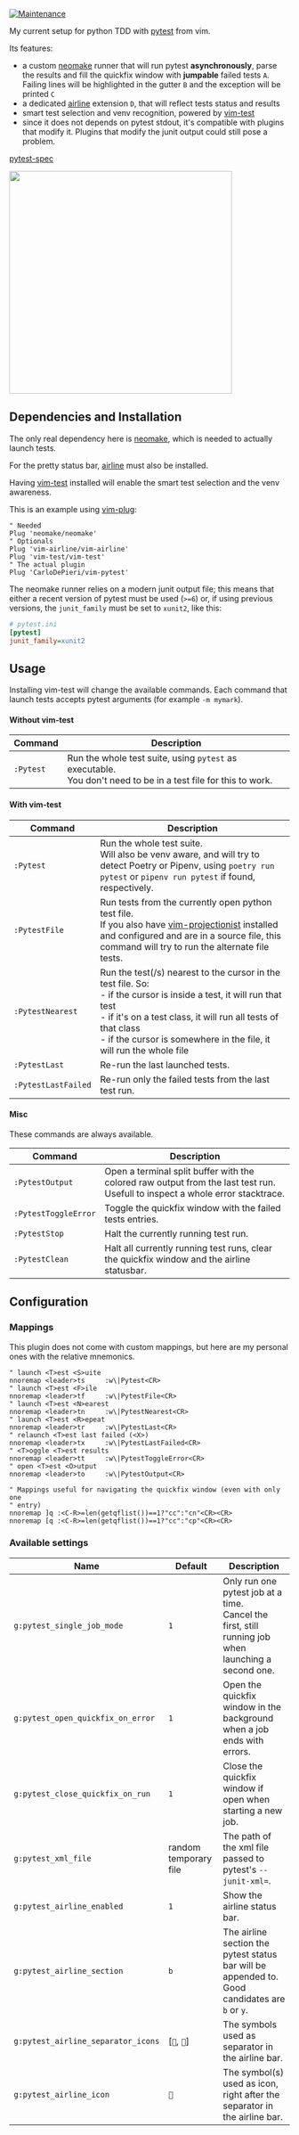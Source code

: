 [![Maintenance](https://img.shields.io/maintenance/yes/2023)](https://github.com/CarloDePieri/pymailtm/)

My current setup for python TDD with [pytest](https://docs.pytest.org/en/latest/)
from vim.

Its features:

- a custom [neomake](https://github.com/neomake/neomake) runner that will run
pytest **asynchronously**, parse the results and fill the quickfix window with
**jumpable** failed tests `A`. Failing lines will be highlighted in the gutter `B`
and the exception will be printed `C`
- a dedicated [airline](https://github.com/vim-airline/vim-airline) extension `D`,
that will reflect tests status and results
- smart test selection and venv recognition, powered by [vim-test](https://github.com/vim-test/vim-test/)
- since it does not depends on pytest stdout, it's compatible with plugins that modify
it. Plugins that modify the junit output could still pose a problem.

[pytest-spec](https://pypi.org/project/pytest-spec/)

<img src="https://user-images.githubusercontent.com/5459291/108346515-c0ba1b80-71df-11eb-9757-02dc9811a045.png" width="400">

## Dependencies and Installation

The only real dependency here is [neomake](https://github.com/neomake/neomake),
which is needed to actually launch tests.

For the pretty status bar, [airline](https://github.com/vim-airline/vim-airline)
must also be installed.

Having [vim-test](https://github.com/vim-test/vim-test/) installed will enable
the smart test selection and the venv awareness.

This is an example using [vim-plug](https://github.com/junegunn/vim-plug):

```vim
" Needed 
Plug 'neomake/neomake'
" Optionals
Plug 'vim-airline/vim-airline'
Plug 'vim-test/vim-test'
" The actual plugin
Plug 'CarloDePieri/vim-pytest'
```

The neomake runner relies on a modern junit output file; this means that either
a recent version of pytest must be used (`>=6`) or, if using previous versions, the
`junit_family` must be set to `xunit2`, like this:

```ini
# pytest.ini
[pytest]
junit_family=xunit2
```

## Usage

Installing vim-test will change the available commands. Each command that
launch tests accepts pytest arguments (for example `-m mymark`).

#### Without vim-test

| Command | Description |
|---------|-------------|
| `:Pytest` | Run the whole test suite, using `pytest` as executable.<br/>You don't need to be in a test file for this to work. |

#### With vim-test

| Command | Description |
|---------|-------------|
| `:Pytest` | Run the whole test suite.<br/>Will also be venv aware, and will try to detect Poetry or Pipenv, using `poetry run pytest` or `pipenv run pytest` if found, respectively. |
| `:PytestFile` | Run tests from the currently open python test file.<br/>If you also have [vim-projectionist](https://github.com/tpope/vim-projectionist) installed and configured and are in a source file, this command will try to run the alternate file tests. |
| `:PytestNearest` | Run the test(/s) nearest to the cursor in the test file. So:<br/> - if the cursor is inside a test, it will run that test<br/>- if it's on a test class, it will run all tests of that class<br/>- if the cursor is somewhere in the file, it will run the whole file |
| `:PytestLast` | Re-run the last launched tests. |
| `:PytestLastFailed` | Re-run only the failed tests from the last test run. |

#### Misc

These commands are always available.

| Command | Description |
|---------|-------------|
| `:PytestOutput` | Open a terminal split buffer with the colored raw output from the last test run. Usefull to inspect a whole error stacktrace. |
| `:PytestToggleError` | Toggle the quickfix window with the failed tests entries. |
| `:PytestStop` | Halt the currently running test run. |
| `:PytestClean` | Halt all currently running test runs, clear the quickfix window and the airline statusbar. | 

## Configuration

### Mappings

This plugin does not come with custom mappings, but here are my personal ones with
the relative mnemonics.

```vim
" launch <T>est <S>uite
nnoremap <leader>ts     :w\|Pytest<CR>
" launch <T>est <F>ile
nnoremap <leader>tf     :w\|PytestFile<CR>
" launch <T>est <N>earest
nnoremap <leader>tn     :w\|PytestNearest<CR>
" launch <T>est <R>epeat
nnoremap <leader>tr     :w\|PytestLast<CR>
" relaunch <T>est last failed (<X>)
nnoremap <leader>tx     :w\|PytestLastFailed<CR>
" <T>oggle <T>est results
nnoremap <leader>tt     :w\|PytestToggleError<CR>
" open <T>est <O>utput
nnoremap <leader>to     :w\|PytestOutput<CR>

" Mappings useful for navigating the quickfix window (even with only one
" entry)
nnoremap ]q :<C-R>=len(getqflist())==1?"cc":"cn"<CR><CR>
nnoremap [q :<C-R>=len(getqflist())==1?"cc":"cp"<CR><CR>
```

### Available settings

| Name | Default | Description |
|------|---------|-------------|
| `g:pytest_single_job_mode`| `1` | Only run one pytest job at a time.<br/>Cancel the first, still running job when launching a second one. |
| `g:pytest_open_quickfix_on_error` | `1` | Open the quickfix window in the background when a job ends with errors. |
| `g:pytest_close_quickfix_on_run` | `1` | Close the quickfix window if open when starting a new job. |
| `g:pytest_xml_file` | random temporary file | The path of the xml file passed to pytest's `--junit-xml=`. |
| `g:pytest_airline_enabled` | `1` | Show the airline status bar. |
| `g:pytest_airline_section` | `b` | The airline section the pytest status bar will be appended to.<br/>Good candidates are `b` or `y`. |
| `g:pytest_airline_separator_icons` | [``, ``] | The symbols used as separator in the airline bar. |
| `g:pytest_airline_icon` | `` | The symbol(s) used as icon, right after the separator in the airline bar. |
